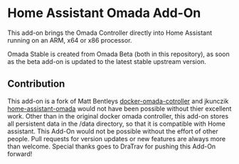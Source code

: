 # Home Assistant Omada Add-On

This add-on brings the Omada Controller directly into Home Assistant running on an ARM, x64 or x86 processor.

Omada Stable is created from Omada Beta (both in this repository),
as soon as the beta add-on is updated to the latest stable upstream version.

## Contribution

This add-on is a fork of Matt Bentleys
[docker-omada-cotroller](https://github.com/mbentley/docker-omada-controller)
and jkunczik [home-assistant-omada](https://github.com/jkunczik/home-assistant-omada)
would not have been possible without thier excellent work.
Other than in the original docker omada controller,
this add-on stores all persistent data in the /data directory,
so that it is compatible with Home assistant.
This Add-On would not be possible without the effort of other people.
Pull requests for version updates or new features are always more than welcome.
Special thanks goes to DraTrav for pushing this Add-On forward!
